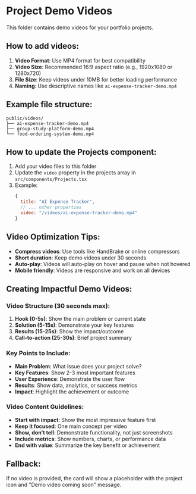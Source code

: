 # Project Demo Videos

This folder contains demo videos for your portfolio projects.

## How to add videos:

1. **Video Format**: Use MP4 format for best compatibility
2. **Video Size**: Recommended 16:9 aspect ratio (e.g., 1920x1080 or 1280x720)
3. **File Size**: Keep videos under 10MB for better loading performance
4. **Naming**: Use descriptive names like `ai-expense-tracker-demo.mp4`

## Example file structure:
```
public/videos/
├── ai-expense-tracker-demo.mp4
├── group-study-platform-demo.mp4
└── food-ordering-system-demo.mp4
```

## How to update the Projects component:

1. Add your video files to this folder
2. Update the `video` property in the projects array in `src/components/Projects.tsx`
3. Example:
   ```javascript
   {
     title: "AI Expense Tracker",
     // ... other properties
     video: "/videos/ai-expense-tracker-demo.mp4"
   }
   ```

## Video Optimization Tips:

- **Compress videos**: Use tools like HandBrake or online compressors
- **Short duration**: Keep demo videos under 30 seconds
- **Auto-play**: Videos will auto-play on hover and pause when not hovered
- **Mobile friendly**: Videos are responsive and work on all devices

## Creating Impactful Demo Videos:

### **Video Structure (30 seconds max):**
1. **Hook (0-5s)**: Show the main problem or current state
2. **Solution (5-15s)**: Demonstrate your key features
3. **Results (15-25s)**: Show the impact/outcome
4. **Call-to-action (25-30s)**: Brief project summary

### **Key Points to Include:**
- **Main Problem**: What issue does your project solve?
- **Key Features**: Show 2-3 most important features
- **User Experience**: Demonstrate the user flow
- **Results**: Show data, analytics, or success metrics
- **Impact**: Highlight the achievement or outcome

### **Video Content Guidelines:**
- **Start with impact**: Show the most impressive feature first
- **Keep it focused**: One main concept per video
- **Show, don't tell**: Demonstrate functionality, not just screenshots
- **Include metrics**: Show numbers, charts, or performance data
- **End with value**: Summarize the key benefit or achievement

## Fallback:

If no video is provided, the card will show a placeholder with the project icon and "Demo video coming soon" message.
